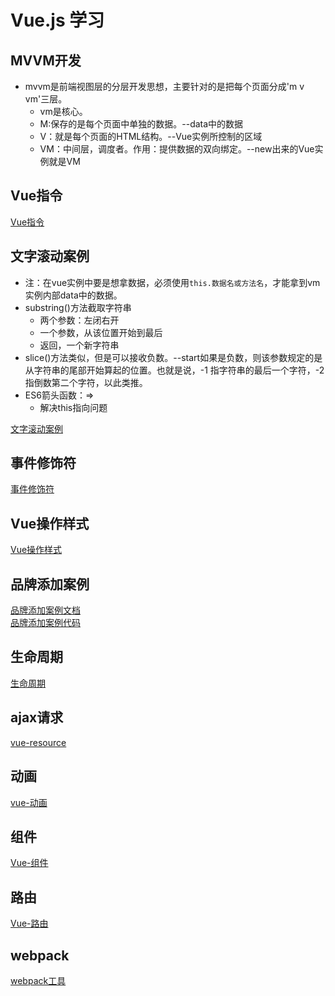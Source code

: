 # Vue.js 学习
## MVVM开发
- mvvm是前端视图层的分层开发思想，主要针对的是把每个页面分成'm v vm'三层。
    + vm是核心。
    + M:保存的是每个页面中单独的数据。--data中的数据
    + V：就是每个页面的HTML结构。--Vue实例所控制的区域
    + VM：中间层，调度者。作用：提供数据的双向绑定。--new出来的Vue实例就是VM

## Vue指令
[Vue指令](./docs/Vue指令.md)
## 文字滚动案例
- 注：在vue实例中要是想拿数据，必须使用`this.数据名或方法名`，才能拿到vm实例内部data中的数据。
- substring()方法截取字符串
    + 两个参数：左闭右开
    + 一个参数，从该位置开始到最后
    + 返回，一个新字符串
- slice()方法类似，但是可以接收负数。--start如果是负数，则该参数规定的是从字符串的尾部开始算起的位置。也就是说，-1 指字符串的最后一个字符，-2 指倒数第二个字符，以此类推。
- ES6箭头函数：=>
    + 解决this指向问题  

[文字滚动案例](./code/文字滚动.html)
## 事件修饰符  
[事件修饰符](./docs/事件修饰符.md)
## Vue操作样式
[Vue操作样式](./docs/Vue操作样式.md)
## 品牌添加案例
[品牌添加案例文档](./docs/品牌添加案例.md)  
[品牌添加案例代码](./code/品牌添加案例.html)
## 生命周期
[生命周期](./docs/生命周期.md)
## ajax请求
[vue-resource](./docs/vue-resource.md)
## 动画
[vue-动画](./docs/动画.md)
## 组件
[Vue-组件](./docs/vue-组件.md)
## 路由
[Vue-路由](./docs/vue-路由.md)
## webpack
[webpack工具](./docs/webpack.md)
